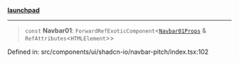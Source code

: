 [**launchpad**](index.md)

***

> `const` **Navbar01**: `ForwardRefExoticComponent`\<[`Navbar01Props`](components.ui.shadcn-io.navbar-pitch.Interface.Navbar01Props.md) & `RefAttributes`\<`HTMLElement`\>\>

Defined in: src/components/ui/shadcn-io/navbar-pitch/index.tsx:102

